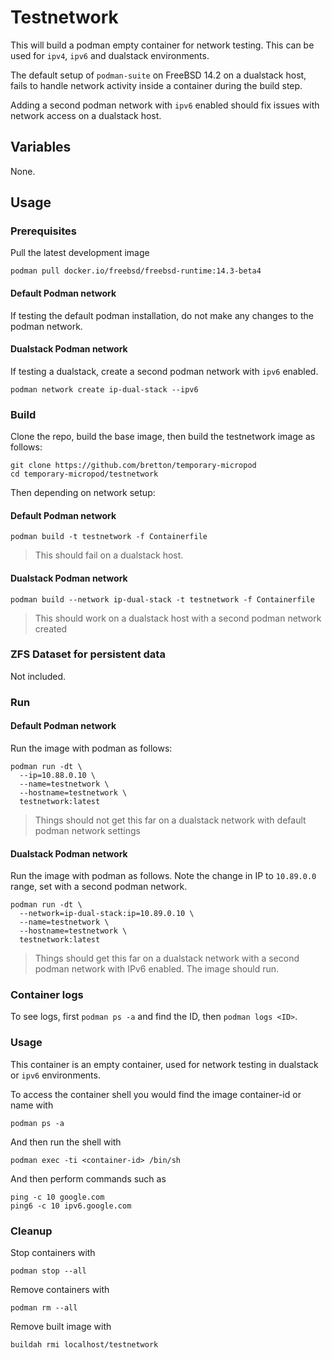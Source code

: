 # Testnetwork

This will build a podman empty container for network testing. This can be used for `ipv4`, `ipv6` and dualstack environments.

The default setup of `podman-suite` on FreeBSD 14.2 on a dualstack host, fails to handle network activity inside a container during the build step.

Adding a second podman network with `ipv6` enabled should fix issues with network access on a dualstack host.

## Variables

None.

## Usage

### Prerequisites

Pull the latest development image

```
podman pull docker.io/freebsd/freebsd-runtime:14.3-beta4
```

#### Default Podman network

If testing the default podman installation, do not make any changes to the podman network.

#### Dualstack Podman network

If testing a dualstack, create a second podman network with `ipv6` enabled.

```
podman network create ip-dual-stack --ipv6
```

### Build

Clone the repo, build the base image, then build the testnetwork image as follows:

```
git clone https://github.com/bretton/temporary-micropod
cd temporary-micropod/testnetwork
```

Then depending on network setup:

#### Default Podman network

```
podman build -t testnetwork -f Containerfile
```

> This should fail on a dualstack host.

#### Dualstack Podman network

```
podman build --network ip-dual-stack -t testnetwork -f Containerfile
```

> This should work on a dualstack host with a second podman network created

### ZFS Dataset for persistent data

Not included.

### Run

#### Default Podman network

Run the image with podman as follows:

```
podman run -dt \
  --ip=10.88.0.10 \
  --name=testnetwork \
  --hostname=testnetwork \
  testnetwork:latest
```

> Things should not get this far on a dualstack network with default podman network settings


#### Dualstack Podman network

Run the image with podman as follows. Note the change in IP to `10.89.0.0` range, set with a second podman network.

```
podman run -dt \
  --network=ip-dual-stack:ip=10.89.0.10 \
  --name=testnetwork \
  --hostname=testnetwork \
  testnetwork:latest
```

> Things should get this far on a dualstack network with a second podman network with IPv6 enabled. The image should run.

### Container logs

To see logs, first `podman ps -a` and find the ID, then `podman logs <ID>`.

### Usage

This container is an empty container, used for network testing in dualstack or `ipv6` environments.

To access the container shell you would find the image container-id or name with
```
podman ps -a
```

And then run the shell with
```
podman exec -ti <container-id> /bin/sh
```

And then perform commands such as
```
ping -c 10 google.com
ping6 -c 10 ipv6.google.com
```

### Cleanup

Stop containers with

```
podman stop --all
```

Remove containers with

```
podman rm --all
```

Remove built image with

```
buildah rmi localhost/testnetwork
```

